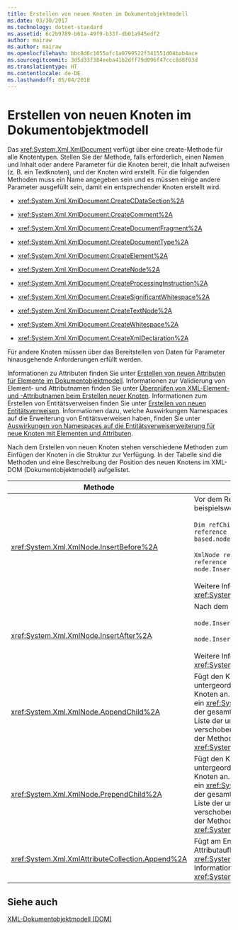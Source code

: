 ```yaml
---
title: Erstellen von neuen Knoten im Dokumentobjektmodell
ms.date: 03/30/2017
ms.technology: dotnet-standard
ms.assetid: 6c2b9789-b61a-49f9-b33f-db01a945edf2
author: mairaw
ms.author: mairaw
ms.openlocfilehash: bbc8d6c1055afc1a0799522f341551d04bab4ace
ms.sourcegitcommit: 3d5d33f384eeba41b2dff79d096f47ccc8d8f03d
ms.translationtype: HT
ms.contentlocale: de-DE
ms.lasthandoff: 05/04/2018
---
```

# <a name="create-new-nodes-in-the-dom"></a>Erstellen von neuen Knoten im Dokumentobjektmodell
Das <xref:System.Xml.XmlDocument> verfügt über eine create-Methode für alle Knotentypen. Stellen Sie der Methode, falls erforderlich, einen Namen und Inhalt oder andere Parameter für die Knoten bereit, die Inhalt aufweisen (z. B. ein Textknoten), und der Knoten wird erstellt. Für die folgenden Methoden muss ein Name angegeben sein und es müssen einige andere Parameter ausgefüllt sein, damit ein entsprechender Knoten erstellt wird.  
  
-   <xref:System.Xml.XmlDocument.CreateCDataSection%2A>  
  
-   <xref:System.Xml.XmlDocument.CreateComment%2A>  
  
-   <xref:System.Xml.XmlDocument.CreateDocumentFragment%2A>  
  
-   <xref:System.Xml.XmlDocument.CreateDocumentType%2A>  
  
-   <xref:System.Xml.XmlDocument.CreateElement%2A>  
  
-   <xref:System.Xml.XmlDocument.CreateNode%2A>  
  
-   <xref:System.Xml.XmlDocument.CreateProcessingInstruction%2A>  
  
-   <xref:System.Xml.XmlDocument.CreateSignificantWhitespace%2A>  
  
-   <xref:System.Xml.XmlDocument.CreateTextNode%2A>  
  
-   <xref:System.Xml.XmlDocument.CreateWhitespace%2A>  
  
-   <xref:System.Xml.XmlDocument.CreateXmlDeclaration%2A>  
  
 Für andere Knoten müssen über das Bereitstellen von Daten für Parameter hinausgehende Anforderungen erfüllt werden.  
  
 Informationen zu Attributen finden Sie unter [Erstellen von neuen Attributen für Elemente im Dokumentobjektmodell](../../../../docs/standard/data/xml/creating-new-attributes-for-elements-in-the-dom.md). Informationen zur Validierung von Element- und Attributnamen finden Sie unter [Überprüfen von XML-Element- und -Attributnamen beim Erstellen neuer Knoten](../../../../docs/standard/data/xml/xml-element-and-attribute-name-verification-when-creating-new-nodes.md). Informationen zum Erstellen von Entitätsverweisen finden Sie unter [Erstellen von neuen Entitätsverweisen](../../../../docs/standard/data/xml/creating-new-entity-references.md). Informationen dazu, welche Auswirkungen Namespaces auf die Erweiterung von Entitätsverweisen haben, finden Sie unter [Auswirkungen von Namespaces auf die Entitätsverweiserweiterung für neue Knoten mit Elementen und Attributen](../../../../docs/standard/data/xml/namespace-affect-on-entity-ref-expansion-for-new-nodes.md).  
  
 Nach dem Erstellen von neuen Knoten stehen verschiedene Methoden zum Einfügen der Knoten in die Struktur zur Verfügung. In der Tabelle sind die Methoden und eine Beschreibung der Position des neuen Knotens im XML-DOM (Dokumentobjektmodell) aufgelistet.  
  
|Methode|Knotenposition|  
|------------|--------------------|  
|<xref:System.Xml.XmlNode.InsertBefore%2A>|Vor dem Referenzknoten eingefügt. So fügen Sie beispielsweise den neuen Knoten an Position 5 ein:<br /><br /> `Dim refChild As XmlNode = node.ChildNodes(4) 'The reference is zero-based.node.InsertBefore(newChild, refChild);`<br /><br /> `XmlNode refChild = node.ChildNodes[4]; //The reference is zero-based. node.InsertBefore(newChild, refChild);`<br /><br /> Weitere Informationen finden Sie unter der Methode <xref:System.Xml.XmlNode.InsertBefore%2A>.|  
|<xref:System.Xml.XmlNode.InsertAfter%2A>|Nach dem Referenzknoten eingefügt. Zum Beispiel:<br /><br /> `node.InsertAfter(newChild, refChild)`<br /><br /> `node.InsertAfter(newChild, refChild);`<br /><br /> Weitere Informationen finden Sie unter der Methode <xref:System.Xml.XmlNode.InsertAfter%2A>.|  
|<xref:System.Xml.XmlNode.AppendChild%2A>|Fügt den Knoten am Ende der Liste der untergeordneten Knoten für den angegebenen Knoten an. Wenn der Knoten, der hinzugefügt wird, ein <xref:System.Xml.XmlDocumentFragment> ist, wird der gesamte Inhalt des Dokumentfragments in die Liste der untergeordneten Elemente dieses Knotens verschoben. Weitere Informationen finden Sie unter der Methode <xref:System.Xml.XmlNode.AppendChild%2A>.|  
|<xref:System.Xml.XmlNode.PrependChild%2A>|Fügt den Knoten am Anfang der Liste der untergeordneten Knoten für den angegebenen Knoten an. Wenn der Knoten, der hinzugefügt wird, ein <xref:System.Xml.XmlDocumentFragment> ist, wird der gesamte Inhalt des Dokumentfragments in die Liste der untergeordneten Elemente dieses Knotens verschoben. Weitere Informationen finden Sie unter der Methode <xref:System.Xml.XmlNode.PrependChild%2A>.|  
|<xref:System.Xml.XmlAttributeCollection.Append%2A>|Fügt am Ende der einem Element zugeordneten Attributauflistung einen <xref:System.Xml.XmlAttribute>-Knoten an. Weitere Informationen finden Sie unter der Methode <xref:System.Xml.XmlAttributeCollection.Append%2A>.|  
  
## <a name="see-also"></a>Siehe auch  
 [XML-Dokumentobjektmodell (DOM)](../../../../docs/standard/data/xml/xml-document-object-model-dom.md)
